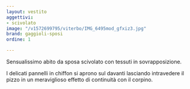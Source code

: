 ```yaml
---
layout: vestito
aggettivi:
- scivolato
image: "/v1572699795/viterbo/IMG_6495mod_gfxiz3.jpg"
brand: gaggioli-sposi
ordine: 1

---
```

Sensualissimo abito da sposa scivolato con tessuti in sovrapposizione.

I delicati pannelli in chiffon  si aprono sul davanti lasciando intravedere il pizzo in un meraviglioso effetto di continuità con il corpino.